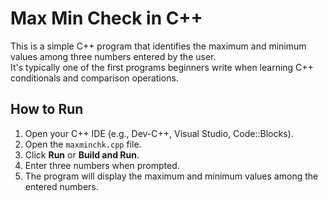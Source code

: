 # Max Min Check in C++

This is a simple C++ program that identifies the maximum and minimum values among three numbers entered by the user.  
It's typically one of the first programs beginners write when learning C++ conditionals and comparison operations.

## How to Run

1. Open your C++ IDE (e.g., Dev-C++, Visual Studio, Code::Blocks).
2. Open the `maxminchk.cpp` file.
3. Click **Run** or **Build and Run**.
4. Enter three numbers when prompted.
5. The program will display the maximum and minimum values among the entered numbers.
